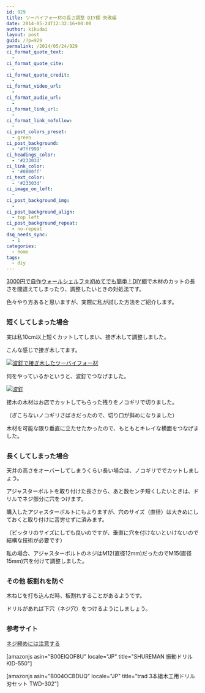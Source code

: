 ```yaml
---
id: 929
title: ツーバイフォー材の長さ調整 DIY棚 失敗編
date: 2014-05-24T12:32:16+00:00
author: kikudai
layout: post
guid: /?p=929
permalink: /2014/05/24/929
ci_format_quote_text:
  - 
ci_format_quote_cite:
  - 
ci_format_quote_credit:
  - 
ci_format_video_url:
  - 
ci_format_audio_url:
  - 
ci_format_link_url:
  - 
ci_format_link_nofollow:
  - 
ci_post_colors_preset:
  - green
ci_post_background:
  - '#7ff999'
ci_headings_color:
  - '#23303d'
ci_link_color:
  - '#0000ff'
ci_text_color:
  - '#23303d'
ci_image_on_left:
  - 
ci_post_background_img:
  - 
ci_post_background_align:
  - top left
ci_post_background_repeat:
  - no-repeat
dsq_needs_sync:
  - 1
categories:
  - home
tags:
  - diy
---
```

[3000円で自作ウォールシェルフ☆初めてでも簡単！DIY棚](/2014/05/20/870)で木材のカットの長さを間違えてしまったり、調整したいときの対処法です。
  
<!--more-->

色々やり方あると思いますが、実際に私が試した方法をご紹介します。

<h3 style="margin-top: 30px;">
  短くしてしまった場合
</h3>

実は私10cm以上短くカットしてしまい、接ぎ木して調整しました。
  
こんな感じで接ぎ木してます。

[<img src="/wp-content/uploads/2014/05/IMG_20140522_091630-300x280.jpg" alt="波釘で接ぎ木したツーバイフォー材" class="aligncenter size-medium wp-image-932" srcset="/wp-content/uploads/2014/05/IMG_20140522_091630-300x280.jpg 300w, /wp-content/uploads/2014/05/IMG_20140522_091630-1024x957.jpg 1024w, /wp-content/uploads/2014/05/IMG_20140522_091630.jpg 1483w" sizes="(max-width: 300px) 100vw, 300px" />](/wp-content/uploads/2014/05/IMG_20140522_091630.jpg)

何をやっているかというと、波釘でつなげました。
  
[<img src="/wp-content/uploads/2014/05/IMG_20140522_092213-241x300.jpg" alt="波釘" class="aligncenter size-medium wp-image-934" srcset="/wp-content/uploads/2014/05/IMG_20140522_092213-241x300.jpg 241w, /wp-content/uploads/2014/05/IMG_20140522_092213-822x1024.jpg 822w, /wp-content/uploads/2014/05/IMG_20140522_092213.jpg 1234w" sizes="(max-width: 241px) 100vw, 241px" />](/wp-content/uploads/2014/05/IMG_20140522_092213.jpg)
  
接木の木材はお店でカットしてもらった残りをノコギリで切りました。
  
（ぎこちないノコギリさばきだったので、切り口が斜めになりました）

木材を可能な限り垂直に立たせたかったので、もともとキレイな横面をつなげました。

<h3 style="margin-top: 30px;">
  長くしてしまった場合
</h3>

天井の高さをオーバーしてしまうくらい長い場合は、ノコギリででカットしましょう。
  
アジャスターボルトを取り付けた長さから、あと数センチ短くしたいときは、ドリルでネジ部分に穴をつけます。
  
購入したアジャスターボルトにもよりますが、穴のサイズ（直径）は大きめにしておくと取り付けに苦労せずに済みます。
  
（ピッタリのサイズにしても良いのですが、垂直に穴を付けないといけないので結構な技術が必要です）
  
私の場合、アジャスターボルトのネジはM12(直径12mm)だったのでM15(直径15mm)穴を付けて調整しました。

<h3 style="margin-top: 30px;">
  その他 板割れを防ぐ
</h3>

木ねじを打ち込んだ時、板割れすることがあるようです。
  
ドリルがあれば下穴（ネジ穴）をつけるようにしましょう。

<h3 style="margin-top: 30px;">
  参考サイト
</h3>

<a href="http://diypapa.web.fc2.com/a_load_04.html" target="_blank" rel="nofollow">ネジ締めには注意する</a>

[amazonjs asin="B00EIQOF8U" locale="JP" title="SHUREMAN 振動ドリル KID-550"]
  
[amazonjs asin="B004OCBDUQ" locale="JP" title="trad 3本組木工用ドリル刃セット TWD-302"]